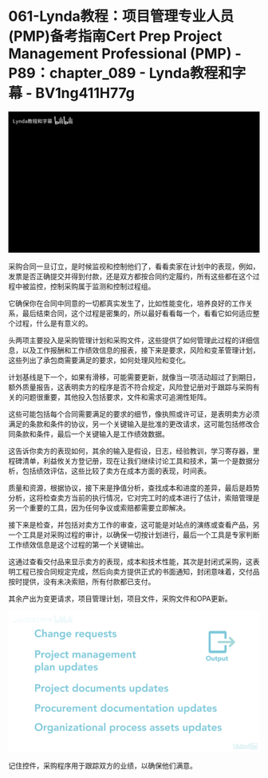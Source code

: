 # 061-Lynda教程：项目管理专业人员(PMP)备考指南Cert Prep Project Management Professional (PMP) - P89：chapter_089 - Lynda教程和字幕 - BV1ng411H77g

![](img/c6730d991ee52722b2dadbad7d6eb080_0.png)

采购合同一旦订立，是时候监视和控制他们了，看看卖家在计划中的表现，例如，发票是否正确提交并得到付款，还是双方都按合同约定履约，所有这些都在这个过程中被监控，控制采购属于监测和控制过程组。

它确保你在合同中同意的一切都真实发生了，比如性能变化，培养良好的工作关系，最后结束合同，这个过程是密集的，所以最好看看每一个，看看它如何适应整个过程，什么是有意义的。

头两项主要投入是采购管理计划和采购文件，这些提供了如何管理此过程的详细信息，以及工作报酬和工作绩效信息的报表，接下来是要求，风险和变革管理计划，这些列出了承包商需要满足的要求，如何处理风险和变化。

计划基线是下一个，如果有滑移，可能需要更新，就像当一项活动超过了到期日，额外质量报告，这表明卖方的程序是否不符合规定，风险登记册对于跟踪与采购有关的问题很重要，其他投入包括要求，文件和需求可追溯性矩阵。

这些可能包括每个合同需要满足的要求的细节，像执照或许可证，是表明卖方必须满足的条款和条件的协议，另一个关键输入是批准的更改请求，这可能包括修改合同条款和条件，最后一个关键输入是工作绩效数据。

这告诉你卖方的表现如何，其余的输入是假设，日志，经验教训，学习寄存器，里程碑清单，利益攸关方登记册，现在让我们继续讨论工具和技术，第一个是数据分析，包括绩效评估，这些比较了卖方在成本方面的表现，时间表。

质量和资源，根据协议，接下来是挣值分析，查找成本和进度的差异，最后是趋势分析，这将检查卖方当前的执行情况，它对完工时的成本进行了估计，索赔管理是另一个重要的工具，因为任何争议或索赔都需要立即解决。

接下来是检查，并包括对卖方工作的审查，这可能是对站点的演练或查看产品，另一个工具是对采购过程的审计，以确保一切按计划进行，最后一个工具是专家判断工作绩效信息是这个过程的第一个关键输出。

这通过查看交付品来显示卖方的表现，成本和技术性能，其次是封闭式采购，这表明工程已按合同规定完成，然后向卖方提供正式的书面通知，封闭意味着，交付品按时提供，没有未决索赔，所有付款都已支付。

其余产出为变更请求，项目管理计划，项目文件，采购文件和OPA更新。

![](img/c6730d991ee52722b2dadbad7d6eb080_2.png)

记住控件，采购程序用于跟踪双方的业绩，以确保他们满意。